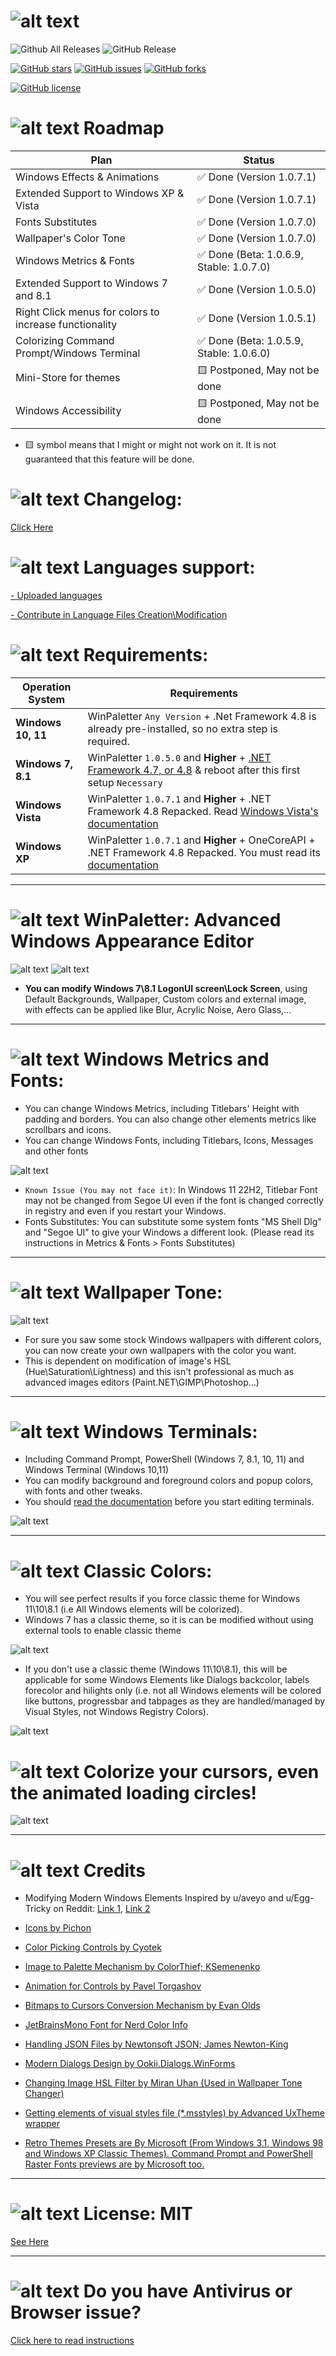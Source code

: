 # ![alt text](https://github.com/Abdelrhman-AK/WinPaletter/blob/master/Media/GithubBannerIntro.jpg?raw=true)

![Github All Releases](https://img.shields.io/github/downloads/Abdelrhman-AK/WinPaletter/total?color=0078D4&style=for-the-badge) ![GitHub Release](https://img.shields.io/github/v/release/Abdelrhman-AK/WinPaletter?color=05227A&style=for-the-badge)

[![GitHub stars](https://img.shields.io/github/stars/Abdelrhman-AK/WinPaletter?color=F4870A&style=for-the-badge)](https://github.com/Abdelrhman-AK/WinPaletter/stargazers) [![GitHub issues](https://img.shields.io/github/issues/Abdelrhman-AK/WinPaletter?color=FF0000&style=for-the-badge)](https://github.com/Abdelrhman-AK/WinPaletter/issues) [![GitHub forks](https://img.shields.io/github/forks/Abdelrhman-AK/WinPaletter?color=00AF00&style=for-the-badge)](https://github.com/Abdelrhman-AK/WinPaletter/network)

[![GitHub license](https://img.shields.io/github/license/Abdelrhman-AK/WinPaletter?color=FF0C4F&style=for-the-badge)](https://github.com/Abdelrhman-AK/WinPaletter/blob/master/License.md) 

# ![alt text](https://github.com/Abdelrhman-AK/WinPaletter/blob/master/Media/Mini-Icons/Idea.png?raw=true) Roadmap

| Plan                                                   | Status                                                                 |
| ------------------------------------------------------ | ---------------------------------------------------------------------- |
| Windows Effects & Animations                           | :white_check_mark: Done (Version 1.0.7.1)                              | 
| Extended Support to Windows XP & Vista                 | :white_check_mark: Done (Version 1.0.7.1)                              | 
| Fonts Substitutes                                      | :white_check_mark: Done (Version 1.0.7.0)                              | 
| Wallpaper's Color Tone                                 | :white_check_mark: Done (Version 1.0.7.0)                              |
| Windows Metrics & Fonts                                | :white_check_mark: Done (Beta: 1.0.6.9, Stable: 1.0.7.0)               |
| Extended Support to Windows 7 and 8.1                  | :white_check_mark: Done (Version 1.0.5.0)                              |
| Right Click menus for colors to increase functionality | :white_check_mark: Done (Version 1.0.5.1)                              |
| Colorizing Command Prompt/Windows Terminal             | :white_check_mark: Done (Beta: 1.0.5.9, Stable: 1.0.6.0)               |
| Mini-Store for themes                                  | :yellow_square: Postponed, May not be done                             |
| Windows Accessibility                                  | :yellow_square: Postponed, May not be done                             |

* :yellow_square: symbol means that I might or might not work on it. It is not guaranteed that this feature will be done. 


# ![alt text](https://github.com/Abdelrhman-AK/WinPaletter/blob/master/Media/Mini-Icons/Changelog.png?raw=true) Changelog:
[Click Here](https://github.com/Abdelrhman-AK/WinPaletter/blob/master/CHANGELOG.md)


# ![alt text](https://github.com/Abdelrhman-AK/WinPaletter/blob/master/Media/Mini-Icons/Languages.png?raw=true) Languages support:
[- Uploaded languages](https://github.com/Abdelrhman-AK/WinPaletter/tree/master/Languages)

[- Contribute in Language Files Creation\Modification](https://github.com/Abdelrhman-AK/WinPaletter/blob/master/Documentations/LangContribution.md)

# ![alt text](https://github.com/Abdelrhman-AK/WinPaletter/blob/master/Media/Mini-Icons/Requirements.png?raw=true) Requirements:
| Operation System                                       | Requirements                                                                             |
| ------------------------------------------------------ | -----------------------------------------------------------------------------------------|
| **Windows 10, 11**                                     | WinPaletter `Any Version` + .Net Framework 4.8 is already pre-installed, so no extra step is required.|
| **Windows 7, 8.1**                                     | WinPaletter `1.0.5.0` and **Higher** + [.NET Framework 4.7, or 4.8](https://dotnet.microsoft.com/en-us/download/dotnet-framework/net48) & reboot after this first setup `Necessary`|
| **Windows Vista**                                      | WinPaletter `1.0.7.1` and **Higher** + .NET Framework 4.8 Repacked. Read [Windows Vista's documentation](https://github.com/Abdelrhman-AK/WinPaletter/blob/master/Documentations/LegacyOS/LegacyOS.md#getting-ready-windows-vista-to-run-winpaletter)|
| **Windows XP**                                         | WinPaletter `1.0.7.1` and **Higher** + OneCoreAPI + .NET Framework 4.8 Repacked. You must read its [documentation](https://github.com/Abdelrhman-AK/WinPaletter/blob/master/Documentations/LegacyOS/LegacyOS.md)|

---

# ![alt text](https://github.com/Abdelrhman-AK/WinPaletter/blob/master/Media/Mini-Icons/WinPaletter.png?raw=true) WinPaletter: Advanced Windows Appearance Editor
![alt text](https://github.com/Abdelrhman-AK/WinPaletter/blob/master/Media/Banner.png?raw=true)
![alt text](https://github.com/Abdelrhman-AK/WinPaletter/blob/master/Media/Sample.png?raw=true)

- **You can modify Windows 7\8.1 LogonUI screen\Lock Screen**, using Default Backgrounds, Wallpaper, Custom colors and external image, with effects can be applied like Blur, Acrylic Noise, Aero Glass,...

---

# ![alt text](https://github.com/Abdelrhman-AK/WinPaletter/blob/master/Media/Mini-Icons/Metrics.png?raw=true) Windows Metrics and Fonts:
- You can change Windows Metrics, including Titlebars' Height with padding and borders. You can also change other elements metrics like scrollbars and icons.
- You can change Windows Fonts, including Titlebars, Icons, Messages and other fonts

 ![alt text](https://github.com/Abdelrhman-AK/WinPaletter/blob/master/Media/Metrics.png?raw=true)

- `Known Issue (You may not face it)`: In Windows 11 22H2, Titlebar Font may not be changed from Segoe UI even if the font is changed correctly in registry and even if you restart your Windows.
- Fonts Substitutes: You can substitute some system fonts "MS Shell Dlg" and "Segoe UI" to give your Windows a different look. (Please read its instructions in Metrics & Fonts > Fonts Substitutes)

---

# ![alt text](https://github.com/Abdelrhman-AK/WinPaletter/blob/master/Media/Mini-Icons/WallpaperTone.png?raw=true) Wallpaper Tone:

 ![alt text](https://github.com/Abdelrhman-AK/WinPaletter/blob/master/Media/WT.png?raw=true)
 
- For sure you saw some stock Windows wallpapers with different colors, you can now create your own wallpapers with the color you want.
- This is dependent on modification of image's HSL (Hue\Saturation\Lightness) and this isn't professional as much as advanced images editors (Paint.NET\GIMP\Photoshop\...)

---

# ![alt text](https://github.com/Abdelrhman-AK/WinPaletter/blob/master/Media/Mini-Icons/Terminal.png?raw=true) Windows Terminals:

- Including Command Prompt, PowerShell (Windows 7, 8.1, 10, 11) and Windows Terminal (Windows 10,11)
- You can modify background and foreground colors and popup colors, with fonts and other tweaks.
- You should [read the documentation](https://github.com/Abdelrhman-AK/WinPaletter/blob/master/Documentations/Terminal.md) before you start editing terminals.

![alt text](https://github.com/Abdelrhman-AK/WinPaletter/blob/master/Media/Terminals.png?raw=true)

---

# ![alt text](https://github.com/Abdelrhman-AK/WinPaletter/blob/master/Media/Mini-Icons/Classic.png?raw=true) Classic Colors:

- You will see perfect results if you force classic theme for Windows 11\10\8.1 (i.e All Windows elements will be colorized).
- Windows 7 has a classic theme, so it is can be modified without using external tools to enable classic theme 

![alt text](https://github.com/Abdelrhman-AK/WinPaletter/blob/master/Media/Classic.png?raw=true)

- If you don't use a classic theme (Windows 11\10\8.1), this will be applicable for some Windows Elements like Dialogs backcolor, labels forecolor and hilights only (i.e. not all Windows elements will be colored like buttons, progressbar and tabpages as they are handled/managed by Visual Styles, not Windows Registry Colors).

![alt text](https://github.com/Abdelrhman-AK/WinPaletter/blob/master/Media/Win32UINotice.png?raw=true)

# ![alt text](https://github.com/Abdelrhman-AK/WinPaletter/blob/master/Media/Mini-Icons/Cursor.png?raw=true) Colorize your cursors, even the animated loading circles!

![alt text](https://github.com/Abdelrhman-AK/WinPaletter/blob/master/Media/Cursors.png?raw=true)

---

# ![alt text](https://github.com/Abdelrhman-AK/WinPaletter/blob/master/Media/Mini-Icons/Credits.png?raw=true) Credits

- Modifying Modern Windows Elements Inspired by u/aveyo and u/Egg-Tricky on Reddit: [Link 1](https://www.reddit.com/r/Windows11/comments/sw15u0/dark_theme_did_you_notice_the_ugly_pale_accent), [Link 2](https://www.reddit.com/r/Windows11/comments/tkvet4/pitch_black_themereg_now_for_ctrlaltdel_as_well)

- [Icons by Pichon](https://icons8.com/app/windows)

- [Color Picking Controls by Cyotek](https://github.com/cyotek/Cyotek.Windows.Forms.ColorPicker)

- [Image to Palette Mechanism by ColorThief; KSemenenko](https://github.com/KSemenenko/ColorThief)

- [Animation for Controls by Pavel Torgashov](https://www.codeproject.com/Articles/548769/Animator-for-WinForms)

- [Bitmaps to Cursors Conversion Mechanism by Evan Olds](https://github.com/evanolds/AnimCur)

- [JetBrainsMono Font for Nerd Color Info](https://github.com/JetBrains/JetBrainsMono)

- [Handling JSON Files by Newtonsoft JSON; James Newton-King](https://github.com/JamesNK/Newtonsoft.Json)

- [Modern Dialogs Design by Ookii.Dialogs.WinForms](https://github.com/ookii-dialogs/ookii-dialogs-winforms)

- [Changing Image HSL Filter by Miran Uhan (Used in Wallpaper Tone Changer)](https://www.codeproject.com/Articles/19077/Hue-Saturation-Lightness-Filter)

- [Getting elements of visual styles file (*.msstyles) by Advanced UxTheme wrapper](https://www.codeproject.com/Articles/18603/Advanced-UxTheme-wrapper)

- [Retro Themes Presets are By Microsoft (From Windows 3.1, Windows 98 and Windows XP Classic Themes).
Command Prompt and PowerShell Raster Fonts previews are by Microsoft too.](https://www.microsoft.com)


---

# ![alt text](https://github.com/Abdelrhman-AK/WinPaletter/blob/master/Media/Mini-Icons/License.png?raw=true) License: MIT
[See Here](https://github.com/Abdelrhman-AK/WinPaletter/blob/master/License.md)

---

# ![alt text](https://github.com/Abdelrhman-AK/WinPaletter/blob/master/Media/Mini-Icons/Antivirus.png?raw=true) Do you have Antivirus or Browser issue?
[Click here to read instructions](https://github.com/Abdelrhman-AK/WinPaletter/blob/master/Documentations/AntivirusIssue.md)
